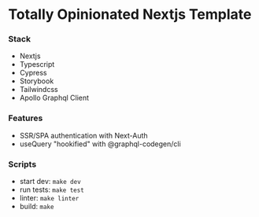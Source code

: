 # Totally Opinionated Nextjs Template

### Stack
- Nextjs
- Typescript
- Cypress
- Storybook
- Tailwindcss
- Apollo Graphql Client

### Features
- SSR/SPA authentication with Next-Auth
- useQuery "hookified" with @graphql-codegen/cli

### Scripts
- start dev: `make dev`
- run tests: `make test`
- linter: `make linter`
- build: `make`

